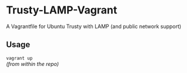 Trusty-LAMP-Vagrant
===================

A Vagrantfile for Ubuntu Trusty with LAMP (and public network support)

Usage
-----

`vagrant up`<br />
*(from within the repo)*

